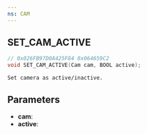 ```yaml
---
ns: CAM
---
```

## SET_CAM_ACTIVE

```c
// 0x026FB97D0A425F84 0x064659C2
void SET_CAM_ACTIVE(Cam cam, BOOL active);
```

```
Set camera as active/inactive.  
```

## Parameters
* **cam**: 
* **active**: 

